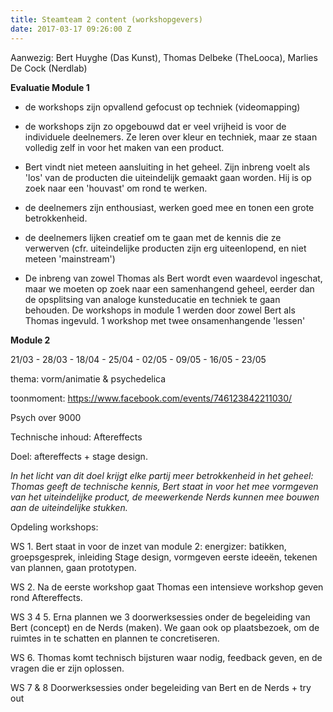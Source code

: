 ```yaml
---
title: Steamteam 2 content (workshopgevers)
date: 2017-03-17 09:26:00 Z
---
```


Aanwezig: Bert Huyghe (Das Kunst), Thomas Delbeke (TheLooca), Marlies De Cock (Nerdlab)

**Evaluatie Module 1**

- de workshops zijn opvallend gefocust op techniek (videomapping)

- de workshops zijn zo opgebouwd dat er veel vrijheid is voor de individuele deelnemers. Ze leren over kleur en techniek, maar ze staan volledig zelf in voor het maken van een product.

- Bert vindt niet meteen aansluiting in het geheel. Zijn inbreng voelt als 'los' van de producten die uiteindelijk gemaakt gaan worden. Hij is op zoek naar een 'houvast' om rond te werken. 

- de deelnemers zijn enthousiast, werken goed mee en tonen een  grote betrokkenheid.

- de deelnemers lijken creatief om te gaan met de kennis die ze verwerven (cfr. uiteindelijke producten zijn erg uiteenlopend, en niet meteen 'mainstream')

- De inbreng van zowel Thomas als Bert wordt even waardevol ingeschat, maar we moeten op zoek naar een samenhangend geheel, eerder dan de opsplitsing van analoge kunsteducatie en techniek te gaan behouden. De workshops in module 1 werden door zowel Bert als Thomas ingevuld. 1 workshop met twee onsamenhangende 'lessen'

**Module 2**

21/03 - 28/03 - 18/04 - 25/04 - 02/05 - 09/05 - 16/05 - 23/05

thema: vorm/animatie & psychedelica

toonmoment: https://www.facebook.com/events/746123842211030/

Psych over 9000

Technische inhoud: Aftereffects

Doel: aftereffects \+ stage design.

*In het licht van dit doel krijgt elke partij meer betrokkenheid in het geheel: Thomas geeft de technische kennis, Bert staat in voor het mee vormgeven van het uiteindelijke product, de meewerkende Nerds kunnen mee bouwen aan de uiteindelijke stukken.*

Opdeling workshops:

WS 1. Bert staat in voor de inzet van module 2: energizer: batikken, groepsgesprek, inleiding Stage design, vormgeven eerste ideeën, tekenen van plannen, gaan prototypen.

WS 2. Na de eerste workshop gaat Thomas een intensieve workshop geven rond Aftereffects. 

WS 3 4 5. Erna plannen we 3 doorwerksessies onder de begeleiding van Bert (concept) en de Nerds (maken). We gaan ook op plaatsbezoek, om de ruimtes in te schatten en plannen te concretiseren.

WS 6. Thomas komt technisch bijsturen waar nodig, feedback geven, en de vragen die er zijn oplossen.

WS 7 & 8 Doorwerksessies onder begeleiding van Bert en de Nerds \+ try out